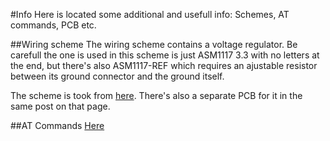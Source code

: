 #Info
Here is located some additional and usefull info: Schemes, AT commands, PCB etc.

##Wiring scheme
The wiring scheme contains a voltage regulator. Be carefull the one is used in this scheme is just ASM1117 3.3 with no letters at the end, but there's also ASM1117-REF which requires an ajustable resistor between its ground connector and the ground itself.

The scheme is took from [here](http://arduino.ru/forum/apparatnye-voprosy/podklyuchenie-regulyatora-napryazheniya-ams1117-33v). There's also a separate PCB for it in the same post on that page.

##AT Commands
[Here](./at-commands.md)
